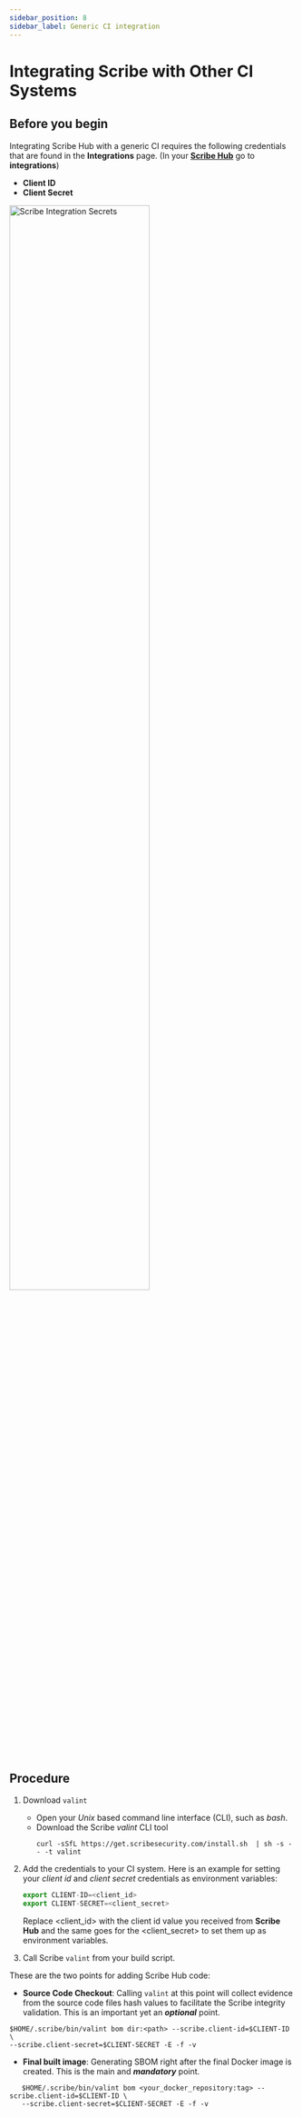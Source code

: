 ```yaml
---
sidebar_position: 8
sidebar_label: Generic CI integration
---
```


# Integrating Scribe with Other CI Systems

## Before you begin
Integrating Scribe Hub with a generic CI requires the following credentials that are found in the **Integrations** page. (In your **[Scribe Hub](https://prod.hub.scribesecurity.com/ "Scribe Hub Link")** go to **integrations**)

* **Client ID**
* **Client Secret**

<img src='../../../img/ci/integrations-secrets.jpg' alt='Scribe Integration Secrets' width='70%' min-width='400px'/>

## Procedure
1. Download `valint`  
   * Open your *Unix* based command line interface (CLI), such as *bash*.  
   * Download the Scribe *valint* CLI tool   
      ```
      curl -sSfL https://get.scribesecurity.com/install.sh  | sh -s -- -t valint
      ```
2. Add the credentials to your CI system.
Here is an example for setting your *client id* and *client secret* credentials as environment variables:  
   ```js
   export CLIENT-ID=<client_id>
   export CLIENT-SECRET=<client_secret>
   ```
   Replace <client_id> with the client id value you received from **Scribe Hub** and the same goes for the <client_secret> to set them up as environment variables. 

3. Call Scribe `valint` from your build script.
<!--- Copy from illustration -->
These are the two points for adding Scribe Hub code:
* **Source Code Checkout**: Calling `valint` at this point will collect evidence from the source code files hash values to facilitate the Scribe integrity validation. This is an important yet an ___optional___ point. 

```
$HOME/.scribe/bin/valint bom dir:<path> --scribe.client-id=$CLIENT-ID \
--scribe.client-secret=$CLIENT-SECRET -E -f -v
```

* **Final built image**: Generating SBOM right after the final Docker image is created. This is the main and ___mandatory___ point.  
```
   $HOME/.scribe/bin/valint bom <your_docker_repository:tag> --scribe.client-id=$CLIENT-ID \
   --scribe.client-secret=$CLIENT-SECRET -E -f -v
```

